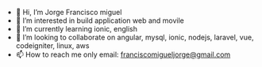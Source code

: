 - 👋 Hi, I’m Jorge Francisco miguel
- 👀 I’m interested in build application web and movile
- 🌱 I’m currently learning ionic, english
- 💞️ I’m looking to collaborate on angular, mysql, ionic, nodejs, laravel, vue, codeigniter, linux, aws
- 📫 How to reach me only email: franciscomigueljorge@gmail.com

<!---
holajorge/holajorge is a ✨ special ✨ repository because its `README.md` (this file) appears on your GitHub profile.
You can click the Preview link to take a look at your changes.
--->

